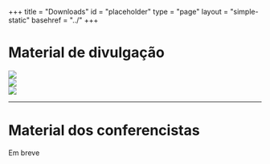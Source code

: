 +++
title = "Downloads"
id = "placeholder"
type = "page"
layout = "simple-static"
basehref = "../"
+++

# Material de divulgação

<div class="row">
<div class="col-md-7">
  <img class="art" src="./images/r-day-2-logo.png"/>
</div>
<div class="col-md-5">
  <img class="art" src="./images/divulgacao/r-day-2-banner.png"/>
</div>
</div>
<div class="row">
<div class="col-md-12">
  <img class="art" src="./images/divulgacao/r-day-2-facebook-header.png"/>
</div>
</div>

---
# Material dos conferencistas

Em breve
